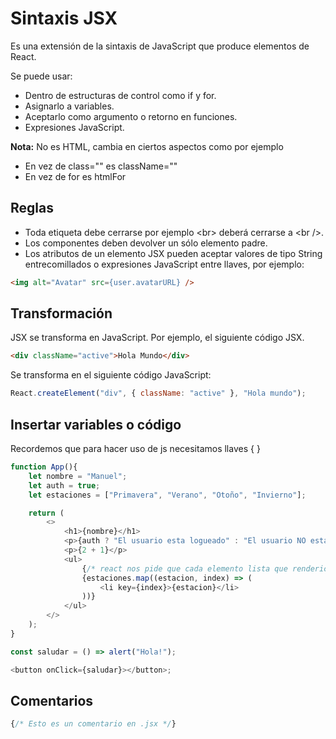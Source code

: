 # **Sintaxis JSX**

Es una extensión de la sintaxis de JavaScript que produce elementos de React.

Se puede usar:
* Dentro de estructuras de control como if y for.
* Asignarlo a variables.
* Aceptarlo como argumento o retorno en funciones.
* Expresiones JavaScript.

**Nota:** No es HTML, cambia en ciertos aspectos como por ejemplo
* En vez de class="" es className=""
* En vez de for es htmlFor

## **Reglas**

* Toda etiqueta debe cerrarse por ejemplo \<br> deberá cerrarse a \<br />.
* Los componentes deben devolver un sólo elemento padre.
* Los atributos de un elemento JSX pueden aceptar valores de tipo String entrecomillados o expresiones JavaScript entre llaves, por ejemplo:

```html
<img alt="Avatar" src={user.avatarURL} />
```


## **Transformación**

JSX se transforma en JavaScript. Por ejemplo, el siguiente código JSX.

```html
<div className="active">Hola Mundo</div>
```

Se transforma en el siguiente código JavaScript:

```js
React.createElement("div", { className: "active" }, "Hola mundo");
```


## **Insertar variables o código**

Recordemos que para hacer uso de js necesitamos llaves { }

```js
function App(){
    let nombre = "Manuel";
    let auth = true;
    let estaciones = ["Primavera", "Verano", "Otoño", "Invierno"];

    return (
        <>
            <h1>{nombre}</h1>
            <p>{auth ? "El usuario esta logueado" : "El usuario NO esta logueado"}</p>
            <p>{2 + 1}</p>
            <ul>
                {/* react nos pide que cada elemento lista que rendericemos debe tener un id */}
                {estaciones.map((estacion, index) => (
                    <li key={index}>{estacion}</li>
                ))}
            </ul>
        </>
    );
}
```

```js
const saludar = () => alert("Hola!");

<button onClick={saludar}></button>;
```


## **Comentarios**

```js
{/* Esto es un comentario en .jsx */}
```